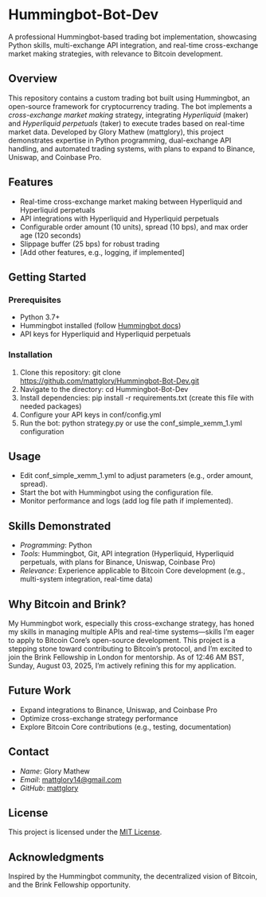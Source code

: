 # Hummingbot-Bot-Dev

A professional Hummingbot-based trading bot implementation, showcasing Python skills, multi-exchange API integration, and real-time cross-exchange market making strategies, with relevance to Bitcoin development.

## Overview
This repository contains a custom trading bot built using Hummingbot, an open-source framework for cryptocurrency trading. The bot implements a *cross-exchange market making* strategy, integrating *Hyperliquid* (maker) and *Hyperliquid perpetuals* (taker) to execute trades based on real-time market data. Developed by Glory Mathew (mattglory), this project demonstrates expertise in Python programming, dual-exchange API handling, and automated trading systems, with plans to expand to Binance, Uniswap, and Coinbase Pro.

## Features
- Real-time cross-exchange market making between Hyperliquid and Hyperliquid perpetuals
- API integrations with Hyperliquid and Hyperliquid perpetuals
- Configurable order amount (10 units), spread (10 bps), and max order age (120 seconds)
- Slippage buffer (25 bps) for robust trading
- [Add other features, e.g., logging, if implemented]

## Getting Started
### Prerequisites
- Python 3.7+
- Hummingbot installed (follow [Hummingbot docs](https://docs.hummingbot.io/))
- API keys for Hyperliquid and Hyperliquid perpetuals

### Installation
1. Clone this repository: git clone https://github.com/mattglory/Hummingbot-Bot-Dev.git
2. Navigate to the directory: cd Hummingbot-Bot-Dev
3. Install dependencies: pip install -r requirements.txt (create this file with needed packages)
4. Configure your API keys in conf/config.yml
5. Run the bot: python strategy.py or use the conf_simple_xemm_1.yml configuration

## Usage
- Edit conf_simple_xemm_1.yml to adjust parameters (e.g., order amount, spread).
- Start the bot with Hummingbot using the configuration file.
- Monitor performance and logs (add log file path if implemented).

## Skills Demonstrated
- *Programming*: Python
- *Tools*: Hummingbot, Git, API integration (Hyperliquid, Hyperliquid perpetuals, with plans for Binance, Uniswap, Coinbase Pro)
- *Relevance*: Experience applicable to Bitcoin Core development (e.g., multi-system integration, real-time data)

## Why Bitcoin and Brink?
My Hummingbot work, especially this cross-exchange strategy, has honed my skills in managing multiple APIs and real-time systems—skills I’m eager to apply to Bitcoin Core’s open-source development. This project is a stepping stone toward contributing to Bitcoin’s protocol, and I’m excited to join the Brink Fellowship in London for mentorship. As of 12:46 AM BST, Sunday, August 03, 2025, I’m actively refining this for my application.

## Future Work
- Expand integrations to Binance, Uniswap, and Coinbase Pro
- Optimize cross-exchange strategy performance
- Explore Bitcoin Core contributions (e.g., testing, documentation)

## Contact
- *Name*: Glory Mathew
- *Email*: mattglory14@gmail.com
- *GitHub*: [mattglory](https://github.com/mattglory)

## License
This project is licensed under the [MIT License](LICENSE).

## Acknowledgments
Inspired by the Hummingbot community, the decentralized vision of Bitcoin, and the Brink Fellowship opportunity.
